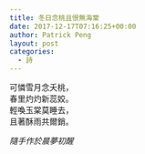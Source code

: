 ```yaml
---
title: 冬日念桃且恨無海棠
date: 2017-12-17T07:16:25+00:00
author: Patrick Peng
layout: post
categories:
  - 詩
---
```

可憐雪月念夭桃，  
春里灼灼新蕊姣。  
輕喚玉棠莫睡去，  
且著酥雨共爾銷。

*隨手作於晨夢初醒*